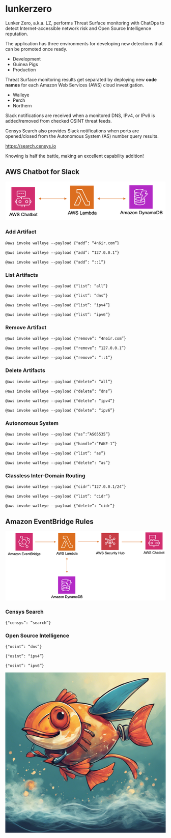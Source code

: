 # lunkerzero

Lunker Zero, a.k.a. LZ, performs Threat Surface monitoring with ChatOps to detect Internet-accessible network risk and Open Source Intelligence reputation.

The application has three environments for developing new detections that can be promoted once ready.

 - Development
 - Guinea Pigs
 - Production

Threat Surface monitoring results get separated by deploying new **code names** for each Amazon Web Services (AWS) cloud investigation.

 - Walleye
 - Perch
 - Northern

Slack notifications are received when a monitored DNS, IPv4, or IPv6 is added/removed from checked OSINT threat feeds.

Censys Search also provides Slack notifications when ports are opened/closed from the Autonomous System (AS) number query results.

https://search.censys.io

Knowing is half the battle, making an excellent capability addition!

## AWS Chatbot for Slack

![Input Diagram](images/input-diagram.png)

### Add Artifact

```
@aws invoke walleye --payload {"add”: “4n6ir.com”}
```

```
@aws invoke walleye --payload {"add”: “127.0.0.1”}
```

```
@aws invoke walleye --payload {"add”: “::1”}
```

### List Artifacts

```
@aws invoke walleye --payload {"list”: “all”}
```

```
@aws invoke walleye --payload {"list”: “dns”}
```

```
@aws invoke walleye --payload {"list”: “ipv4”}
```

```
@aws invoke walleye --payload {"list”: “ipv6”}
```

### Remove Artifact

```
@aws invoke walleye --payload {"remove”: “4n6ir.com”}
```

```
@aws invoke walleye --payload {"remove”: “127.0.0.1”}
```

```
@aws invoke walleye --payload {"remove”: “::1”}
```

### Delete Artifacts

```
@aws invoke walleye --payload {"delete”: “all”}
```

```
@aws invoke walleye --payload {"delete”: “dns”}
```

```
@aws invoke walleye --payload {"delete”: “ipv4”}
```

```
@aws invoke walleye --payload {"delete”: “ipv6”}
```

### Autonomous System

```
@aws invoke walleye --payload {"as”:”AS65535”}
```

```
@aws invoke walleye --payload {"handle”:”FAKE-1”}
```

```
@aws invoke walleye --payload {"list”: “as”}
```

```
@aws invoke walleye --payload {"delete”: “as”}
```

### Classless Inter-Domain Routing

```
@aws invoke walleye --payload {"cidr”:”127.0.0.1/24”}
```

```
@aws invoke walleye --payload {"list”: “cidr”}
```

```
@aws invoke walleye --payload {"delete”: “cidr”}
```

## Amazon EventBridge Rules

![Output Diagram](images/output-diagram.png)

### Censys Search

```
{"censys”: “search”}
```

### Open Source Intelligence

```
{"osint”: “dns”}
```

```
{"osint”: “ipv4”}
```

```
{"osint”: “ipv6”}
```

![Lunker Zero (LZ)](images/lunkerzero.png)
